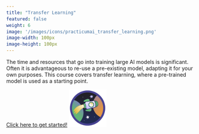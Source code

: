 ```yaml
---
title: "Transfer Learning"
featured: false
weight: 6
image: '/images/icons/practicumai_transfer_learning.png'
image-width: 100px
image-height: 100px
---
```


The time and resources that go into training large AI models is significant. Often it is advantageous to re-use a pre-existing model, adapting it for your own purposes. This course covers transfer learning, where a pre-trained model is used as a starting point.

[Click here to get started!](/transfer/) <a href='/transfer/'><img src='/images/icons/practicumai_transfer_learning.png' alt='Practicum AI Transfer Learning course icon' width='100'></a>
